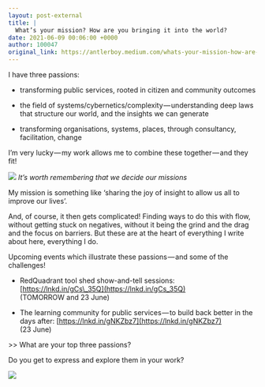 ```yaml
---
layout: post-external
title: |
  What’s your mission? How are you bringing it into the world?
date: 2021-06-09 00:06:00 +0000
author: 100047
original_link: https://antlerboy.medium.com/whats-your-mission-how-are-you-bringing-it-into-the-world-bc07c6833bda?source=rss-97852f5a56ae------2
---
```


I have three passions:

- transforming public services, rooted in citizen and community outcomes

- the field of systems/cybernetics/complexity — understanding deep laws that structure our world, and the insights we can generate

- transforming organisations, systems, places, through consultancy, facilitation, change

I’m very lucky — my work allows me to combine these together — and they fit!

![](https://cdn-images-1.medium.com/max/500/0*6WlEV-J-syI-U0Zl.gif)
_It’s worth remembering that we decide our missions_

My mission is something like ‘sharing the joy of insight to allow us all to improve our lives’.

And, of course, it then gets complicated! Finding ways to do this with flow, without getting stuck on negatives, without it being the grind and the drag and the focus on barriers. But these are at the heart of everything I write about here, everything I do.

Upcoming events which illustrate these passions — and some of the challenges!

- RedQuadrant tool shed show-and-tell sessions: [https://lnkd.in/gCs\_35Q](https://lnkd.in/gCs_35Q)  
(TOMORROW and 23 June)

- The learning community for public services — to build back better in the days after: [https://lnkd.in/gNKZbz7](https://lnkd.in/gNKZbz7)  
(23 June)

\>\> What are your top three passions?

Do you get to express and explore them in your work?

 ![](https://medium.com/_/stat?event=post.clientViewed&referrerSource=full_rss&postId=bc07c6833bda)
